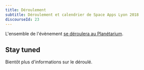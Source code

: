 ```yaml
---
title: Déroulement
subtitle: Déroulement et calendrier de Space Apps Lyon 2018
discourseId: 23
---
```


L'ensemble de l'évènement [se déroulera au Planétarium](venir-a-space-apps-lyon-au-planetarium).<br>

## Stay tuned

Bientôt plus d'informations sur le déroulé.
